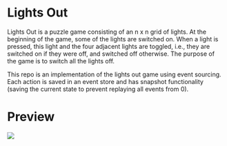 # Lights Out

Lights Out is a puzzle game consisting of an n x n grid of lights. At the beginning of the game, some of the lights are switched on. 
When a light is pressed, this light and the four adjacent lights are toggled, i.e., they are switched on if they were off, and switched off otherwise. 
The purpose of the game is to switch all the lights off.

This repo is an implementation of the lights out game using event sourcing. Each action is saved in an event store and has snapshot functionality (saving the current state to prevent replaying all events from 0).

# Preview 

![](https://user-images.githubusercontent.com/20759400/125062469-b3c69780-e0ae-11eb-8ffb-925537411ae6.gif)
